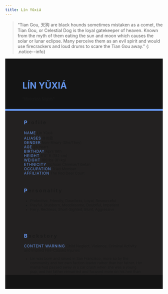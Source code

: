 ```yaml
---
title: Lín Yǔxiá
---
```


>  “Tian Gou, 天狗 are black hounds sometimes mistaken as a comet, the Tian Gou, or Celestial Dog is the loyal gatekeeper of heaven. Known from the myth of them eating the sun and moon which causes the solar or lunar eclipse. Many perceive them as an evil spirit and would use firecrackers and loud drums to scare the Tian Gou away.”
{: .notice--info}

<!---------
header names
----------->

<div class="row" style="background-color:#141414; padding-top:30px; padding-left: 55px; padding-right: 55px; padding-bottom: 25px">
    <h1 style="color:#6495ED">LÍN YǓXIÁ</h1>
    <small>"Moonless Nights"</small>
</div>
<div style="background-color:#6495ED;padding:3px;"></div>
<div class="row" style="background-color:#232121; padding-top:5px; padding-left: 60px; padding-right: 60px; padding-bottom: 20px; overflow:auto; max-height:500px">

<!---------
profile
----------->

<h3 class="font-weight: bold" style="letter-spacing:3px;">
    <span style="color:#6495ED;">P</span>rofile
</h3>

<small>
<span class="font-weight: bold" style="color:#6495ED;letter-spacing:1px;">NAME</span> &#09;&#09;
  Lín Yǔxiá<br>
<span class="font-weight: bold" style="color:#6495ED;letter-spacing:1px;">ALIASES</span> &#09;&#09;
  林雨霞<br>
<span class="font-weight: bold" style="color:#6495ED;letter-spacing:1px;">GENDER</span> &#09;&#09;
  Non-Binary (She/They)<br>
<span class="font-weight: bold" style="color:#6495ED;letter-spacing:1px;">AGE</span> &#09;&#09;
  24 Years<br>
<span class="font-weight: bold" style="color:#6495ED;letter-spacing:1px;">BIRTHDAY</span> &#09;&#09;
  April 19th<br>
<span class="font-weight: bold" style="color:#6495ED;letter-spacing:1px;">HEIGHT</span> &#09;&#09;
  6'0" ft (182 cm)<br>
<span class="font-weight: bold" style="color:#6495ED;letter-spacing:1px;">WEIGHT</span> &#09;&#09;
  180 lbs (81 kg)<br>
<span class="font-weight: bold" style="color:#6495ED;letter-spacing:1px;">ETHNICITY</span> &#09;&#09;
  Sichuan Chinese/Tibetan<br>
<span class="font-weight: bold" style="color:#6495ED;letter-spacing:1px;">OCCUPATION</span> &#09;&#09;
  Triad Member<br>
<span class="font-weight: bold" style="color:#6495ED;letter-spacing:1px;">AFFILIATION</span> &#09;&#09;
  The Red Deer Court<br>
</small>

<hr class="w-100 my-5" style="border-color:#e6d7c5;opacity:.2;">

<!---------
personality
----------->
<h3 class="font-weight: bold" style="letter-spacing:3px;">
    <span style="color:#6495ED;">P</span>ersonality
</h3>

<small>
<ul>
    <li>Protective, Friendly, Dauntless, Loyal, Resourceful</li>
    <li>Playful, Stubborn, Meddlesome, Doubtful, Impatient</li>
    <li>Fiery, Reckless, Short-Sighted, Blunt, Aggressive</li>
</ul>
</small>
<br>
<hr class="w-100 my-5" style="border-color:#e6d7c5;opacity:.2;">

<!---------
backstory
----------->
<h3 class="text-uppercase font-weight: bold" style="letter-spacing:3px;">
    <span style="color:#6495ED;">B</span>ackstory
</h3>

<small>

<p><span class="font-weight: bold" style="color:#6495ED;letter-spacing:1px;">CONTENT WARNING </span>Child Neglect, Violence, Criminal Activity and Implied Fire-Caused Injuries</p>

<ul>
    <li>Lin was born and raised in San Francisco, more so by the community and her own faction leader rather than her father. Her mama had passed away in a car crash when she was a young pup, and her father remarried and focused more on his heir than he did on Lin. She was nonetheless a lively pup that loved to bug and play with anyone who was willing to give her attention.</li>
    <li>However, as she grew older… Lin became more temperamental from clan business. Serving as an underling that would do anything Lady Shufen commands, many who defy the Red Deer Court would often find a growling hound at their doorstep. Lin was willing to do anything to prove her worth to the people around, while still finding solace to those around her that were willing to put up with the fiery hound.</li>
    <li>When the fight with her brother occurred, Lin was later reported missing as few witnesses would claim spotting the Tian Gou running away in the dead of night. Two years later, Lin would be called home by its elders and faction leader. Both to lead the crumbling clan and to serve the faction heir, which Lin reluctantly agreed if not for her adoptive brother's safety.</li>
</ul>
</small>
<br>
<hr class="w-100 my-5" style="border-color:#e6d7c5;opacity:.2;">


<!---------
trivia
----------->

<h3 class="text-uppercase font-weight: bold" style="letter-spacing:3px;">
    <span style="color:#6495ED;">A</span>bilities
</h3>

<small>
<ul>
    <li>INT: 2 [+1]</li>
    <li>WIT: 2 [+1]</li>
    <li>RES: 4 [+2]</li>
    <li>STR: 2 [+1]</li>
    <li>DEX: 4 [+2]</li>
    <li>STA: 3 [+1]</li>
    <li>CHA: 1 [+0]</li>
    <li>PRE: 3 [+1]</li>
    <li>COM: 3 [+1]</li>
</ul>

<span class="font-weight: bold" style="color:#6495ED;letter-spacing:1px;">BOONS</span><br> 
<ul>
    <li><span class="font-weight: bold" style="color:#6495ED;letter-spacing:1px;">Soul of the Night.</span> 
        She has sharper senses than the average human. Capable of seeing clearly in the dark as a hunter of the night, and is very sensitive to the sounds around her. She’s most likely to hear you before she would see you, whether it be from your footsteps, heartbeat or breathing.</li>
    <li><span class="font-weight: bold" style="color:#6495ED;letter-spacing:1px;">Dark Hound.</span> 
        Taking the form of the canine self, Yuxia can hide among Sleepers and blend herself in with the crowd when needed. Most will only sense that she is a normal hound unless they have supernatural senses to detect an Awakened.</li>
    <li><span class="font-weight: bold" style="color:#6495ED;letter-spacing:1px;">Tracker's Instinct.</span> 
        Scents and magic are seen as magical auras to Yuxia, each with their own appearance that she can smell, see and identify. Each Awakened and magical signature are unique to their user, thus she can easily identify allies from foes even under disguises and to track down the trails.</li>
</ul>

<span class="font-weight: bold" style="color:#6495ED;letter-spacing:1px;">BANES</span><br> 
<ul>
    <li><span class="font-weight: bold" style="color:#6495ED;letter-spacing:1px;">Scare the Shadows.</span>  
        Yuxia is extremely sensitive to loud noises due to her enhanced senses. She rolls with disadvantage on Composure and needs to meet a DC of 15, upon failure she feels extreme need to stay away from the source. </li>
    <li><span class="font-weight: bold" style="color:#6495ED;letter-spacing:1px;">Faithful Beast.</span> 
        When a rope-like object is tied around Yuxia's neck, she becomes immobilized for 4 turns and pacified indefinitely until the object is taken off. These objects include necklaces, ties, ribbons and collars. </li>
    <li><span class="font-weight: bold" style="color:#6495ED;letter-spacing:1px;">Insatiable Hunger.</span>  
        Yuxia needs magic as a source of sustenance just as much as she needs food and water. She needs to regularly eat magic to stay healthy and as extra flavors. If forcefully starved, Yuxia has disadvantage on all rolls and become physically weakened. </li>
</ul>

<span class="font-weight: bold" style="color:#6495ED;letter-spacing:1px;">PASSIVE</span><br> 
<ul>
    <li><span class="font-weight: bold" style="color:#6495ED;letter-spacing:1px;">Eclipe's Fangs.</span>  
        Yuxia may take a bite out of someone's soul to devour its magical essence. The target's magic will have d2 of their magical damage/effectiveness reduced. However, if Lin were to receive damage after eating, it will be nullified. </li>
</ul>

<span class="font-weight: bold" style="color:#6495ED;letter-spacing:1px;">PRIMARY</span><br> 
<ul>
    <li><span class="font-weight: bold" style="color:#6495ED;letter-spacing:1px;">Sidereal Blaze.</span>  
        Fiery magic that Yuxia controls in various forms. When attacked physically, it releases a 5ft burst of flames to everyone around her including allies dealing d2 damage. With the exception of targets whose bodies are made of non-flammable substances. </li>
    <li><span class="font-weight: bold" style="color:#6495ED;letter-spacing:1px;">Nebula's Maw.</span>  
        Yuxia conjures spiritual energy to form a ghostly hound-like jaw that becomes an extension of her, capable of trapping and injuring its targets. Targets must pass a Strength DC of 12 to break out. Yuxia may control whether it hurts its target or not. </li>
</ul>

<span class="font-weight: bold" style="color:#6495ED;letter-spacing:1px;">SUPPORITVE</span><br> 
<ul>
    <li><span class="font-weight: bold" style="color:#6495ED;letter-spacing:1px;">Guidance of Sirius.</span>  
        Shapeshifting into her werehound form, Yuxia can resist d2 damage from an attack every 2 turns. If the damage is persistent (such as poison or burning), it will continuously be lowered by the same amount and treated as the same attack.
</li>
</ul>
</small>

</div>
<div class="row" style="background-color:#141414; padding-top:20px; padding-left: 30px; padding-right: 30px; padding-bottom: 25px;">
    <div style="text-align: right; font-size: 16px"><a href="https://toyhou.se/11320894.-f2u-unity-v2"><i class="fa-solid fa-barcode"></i
  ></a></div>
</div>

